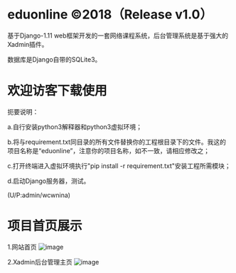 # eduonline ©2018（Release v1.0）
基于Django-1.11 web框架开发的一套网络课程系统，后台管理系统是基于强大的Xadmin插件。

数据库是Django自带的SQLite3。

# 欢迎访客下载使用
扼要说明：

a.自行安装python3解释器和python3虚拟环境；

b.将与requirement.txt同目录的所有文件替换你的工程根目录下的文件。我这的项目名称是“eduonline”，注意你的项目名称，如不一致，请相应修改之；

c.打开终端进入虚拟环境执行"pip install -r requirement.txt"安装工程所需模块；

d.启动Django服务器，测试。

(U/P:admin/wcwnina)

# 项目首页展示
1.网站首页
![image](https://github.com/ghwcw/django-xadmin-eduonline/blob/master/static/images/README/2018-11-16_160058.png)

2.Xadmin后台管理主页
![image](https://github.com/ghwcw/django-xadmin-eduonline/blob/master/static/images/README/2018-11-16_160840.png)
